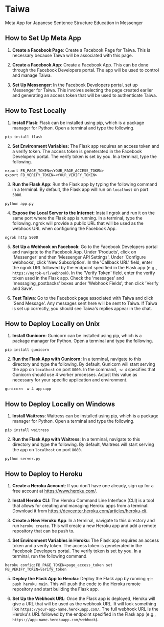 # Taiwa
Meta App for Japanese Sentence Structure Education in Messenger

## How to Set Up Meta App

1. **Create a Facebook Page**: Create a Facebook Page for Taiwa. This is necessary because Taiwa will be associated with this page.

2. **Create a Facebook App**: Create a Facebook App. This can be done through the Facebook Developers portal. The app will be used to control and manage Taiwa.

3. **Set Up Messenger**: In the Facebook Developers portal, set up Messenger for Taiwa. This involves selecting the page created earlier and generating an access token that will be used to authenticate Taiwa.

## How to Test Locally

1. **Install Flask**: Flask can be installed using pip, which is a package manager for Python. Open a terminal and type the following.

```
pip install flask
```

2. **Set Environment Variables:** The Flask app requires an access token and a verify token. The access token is geneterated in the Facebook Developers portal. The verify token is set by you. In a terminal, type the following.

```
export FB_PAGE_TOKEN=<YOUR_PAGE_ACCESS_TOKEN>
export FB_VERIFY_TOKEN=<YOUR_VERIFY_TOKEN>
```

3. **Run the Flask App**: Run the Flask app by typing the following command in a terminal. By default, the Flask app will run on `localhost` on port `5000`.

```
python app.py
```

4. **Expose the Local Server to the Internet**: Install ngrok and run it on the same port where the Flask app is running. In a terminal, type the following. ngrok will provide a public URL that will be used as the webhook URL when configuring the Facebook App.

```
ngrok http 5000
```

5. **Set Up a Webhook on Facebook**: Go to the Facebook Developers portal and navigate to the Facebook App. Under 'Products', click on 'Messenger' and then 'Messenger API Settings'. Under 'Configure webhooks', click 'New Subscription'. In the 'Callback URL' field, enter the ngrok URL followed by the endpoint specified in the Flask app (e.g., `https://ngrok-url/webhook`). In the 'Verify Token' field, enter the verify token used in the Flask app. Check the 'messages' and 'messaging_postbacks' boxes under 'Webhook Fields', then click 'Verify and Save'.

6. **Test Taiwa**: Go to the Facebook page associated with Taiwa and click 'Send Message'. Any messages sent here will be sent to Taiwa. If Taiwa is set up correctly, you should see Taiwa's replies appear in the chat.

## How to Deploy Locally on Unix

1. **Install Gunicorn**: Gunicorn can be installed using pip, which is a package manager for Python. Open a terminal and type the following.

```
pip install gunicorn
```

2. **Run the Flask App with Gunicorn:** In a terminal, navigate to this directory and type the following. By default, Gunicorn will start serving the app on `localhost` on port `8000`. In the command, `-w 4` specifies that Gunicorn should use 4 worker processes. Adjust this value as necessary for your specific application and environment.

```
gunicorn -w 4 app:app
```

## How to Deploy Locally on Windows

1. **Install Waitress**: Waitress can be installed using pip, which is a package manager for Python. Open a terminal and type the following.

```
pip install waitress
```

2. **Run the Flask App with Waitress**: In a terminal, navigate to this directory and type the following. By default, Waitress will start serving the app on `localhost` on port `8080`.

```
python server.py
```

## How to Deploy to Heroku

1. **Create a Heroku Account**: If you don't have one already, sign up for a free account at https://www.heroku.com/.

2. **Install Heroku CLI**: The Heroku Command Line Interface (CLI) is a tool that allows for creating and managing Heroku apps from a terminal. Download it from https://devcenter.heroku.com/articles/heroku-cli.

3. **Create a New Heroku App**: In a terminal, navigate to this directory and run `heroku create`. This will create a new Heroku app and add a remote repository that can be push to.

4. **Set Environment Variables in Heroku**: The Flask app requires an access token and a verify token. The access token is geneterated in the Facebook Developers portal. The verify token is set by you. In a terminal, run the following command.

```
heroku config:FB_PAGE_TOKEN=page_access_token set FB_VERIFY_TOKEN=verify_token
```

5. **Deploy the Flask App to Heroku**: Deploy the Flask app by running `git push heroku main`. This will push the code to the Heroku remote repository and start building the Flask app.

6. **Set Up the Webhook URL**: Once the Flask app is deployed, Heroku will give a URL that will be used as the webhook URL. It will look something like `https://your-app-name.herokuapp.com/`. The full webhook URL is the Heroku's URL followed by the endpoint specified in the Flask app (e.g., `https://app-name.herokuapp.com/webhook`).